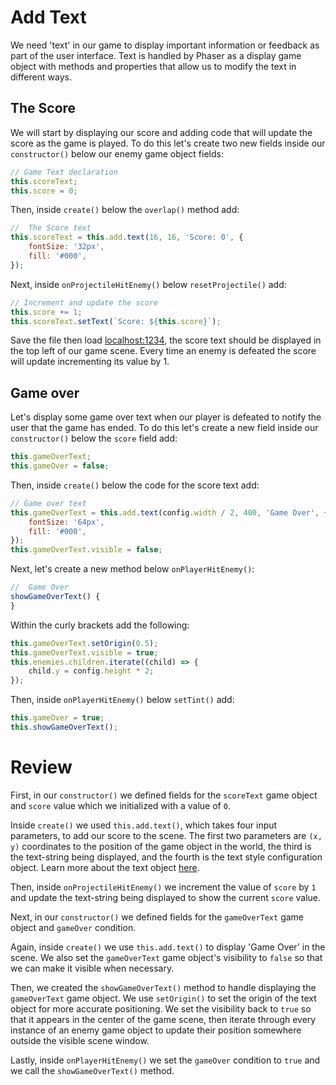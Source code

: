 # Add Text

We need 'text' in our game to display important information or feedback as part of the user interface. Text is handled by Phaser as a display game object with methods and properties that allow us to modify the text in different ways.

## The Score

We will start by displaying our score and adding code that will update the score as the game is played. To do this let's create two new fields inside our `constructor()` below our enemy game object fields:

```js
// Game Text declaration
this.scoreText;
this.score = 0;
```

Then, inside `create()` below the `overlap()` method add:

```js
//  The Score text
this.scoreText = this.add.text(16, 16, 'Score: 0', {
    fontSize: '32px',
    fill: '#000',
});
```

Next, inside `onProjectileHitEnemy()` below `resetProjectile()` add:

```js
// Increment and update the score
this.score += 1;
this.scoreText.setText(`Score: ${this.score}`);
```

Save the file then load [localhost:1234](http://localhost:1234), the score text should be displayed in the top left of our game scene. Every time an enemy is defeated the score will update incrementing its value by 1.

## Game over 

Let's display some game over text when our player is defeated to notify the user that the game has ended. To do this let's create a new field inside our `constructor()` below the `score` field add:

```js
this.gameOverText;
this.gameOver = false;
```

Then, inside `create()` below the code for the score text add:

```js
// Game over text
this.gameOverText = this.add.text(config.width / 2, 400, 'Game Over', {
    fontSize: '64px',
    fill: '#000',
});
this.gameOverText.visible = false;
```

Next, let's create a new method below `onPlayerHitEnemy()`:

```js
//  Game Over
showGameOverText() {
}
```

Within the curly brackets add the following:

```js
this.gameOverText.setOrigin(0.5);
this.gameOverText.visible = true;
this.enemies.children.iterate((child) => {
    child.y = config.height * 2;
});
```

Then, inside `onPlayerHitEnemy()` below `setTint()` add:

```js
this.gameOver = true;
this.showGameOverText();
```

# Review

First, in our `constructor()` we defined fields for the `scoreText` game object and `score` value which we initialized with a value of `0`.

Inside `create()` we used `this.add.text()`, which takes four input parameters, to add our score to the scene. The first two parameters are `(x, y)` coordinates to the position of the game object in the world, the third is the text-string being displayed, and the fourth is the text style configuration object. Learn more about the text object [here](https://docs.idew.org/video-game/project-references/phaser-coding/text).

Then, inside `onProjectileHitEnemy()` we increment the value of `score` by `1` and update the text-string being displayed to show the current `score` value.

Next, in our `constructor()` we defined fields for the `gameOverText` game object and `gameOver` condition.

Again, inside `create()` we use `this.add.text()` to display 'Game Over' in the scene. We also set the `gameOverText` game object's visibility to `false` so that we can make it visible when necessary.

Then, we created the `showGameOverText()` method to handle displaying the `gameOverText` game object. We use `setOrigin()` to set the origin of the text object for more accurate positioning. We set the visibility back to `true` so that it appears in the center of the game scene, then iterate through every instance of an enemy game object to update their position somewhere outside the visible scene window.

Lastly, inside `onPlayerHitEnemy()` we set the `gameOver` condition to `true` and we call the `showGameOverText()` method.